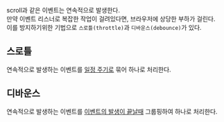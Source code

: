 scroll과 같은 이벤트는 연속적으로 발생한다.\
만약 이벤트 리스너로 복잡한 작업이 걸려있다면, 브라우저에 상당한 부하가 걸린다.\
이를 방지하기위한 기법으로 `스로틀(throttle)`과 `디바운스(debounce)`가 있다.

## 스로틀

연속적으로 발생하는 이벤트를 <u>일정 주기로</u> 묶어 하나로 처리한다.

## 디바운스

연속적으로 발생하는 이벤트를 <u>이벤트의 발생이 끝날때</u> 그룹핑하여 하나로 처리한다.
